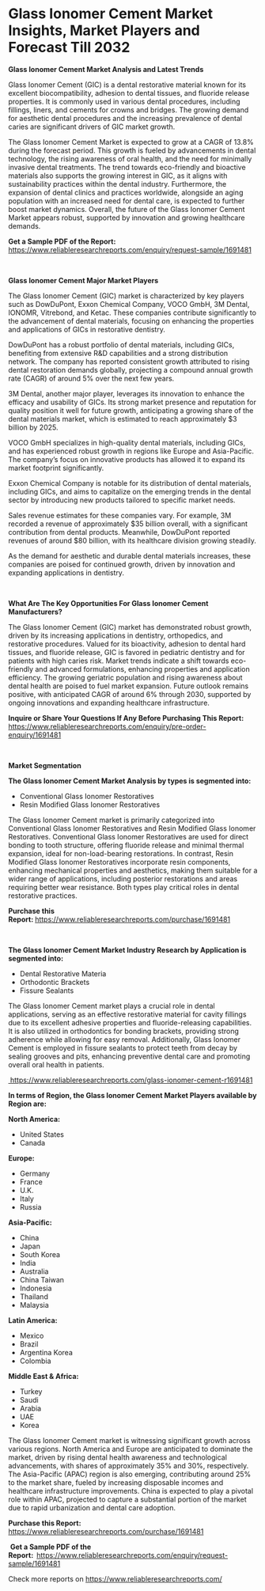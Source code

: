 <p><h1>Glass Ionomer Cement Market Insights, Market Players and Forecast Till 2032</h1></p><p><strong>Glass Ionomer Cement Market Analysis and Latest Trends</strong></p>
<p><p>Glass Ionomer Cement (GIC) is a dental restorative material known for its excellent biocompatibility, adhesion to dental tissues, and fluoride release properties. It is commonly used in various dental procedures, including fillings, liners, and cements for crowns and bridges. The growing demand for aesthetic dental procedures and the increasing prevalence of dental caries are significant drivers of GIC market growth.</p><p>The Glass Ionomer Cement Market is expected to grow at a CAGR of 13.8% during the forecast period. This growth is fueled by advancements in dental technology, the rising awareness of oral health, and the need for minimally invasive dental treatments. The trend towards eco-friendly and bioactive materials also supports the growing interest in GIC, as it aligns with sustainability practices within the dental industry. Furthermore, the expansion of dental clinics and practices worldwide, alongside an aging population with an increased need for dental care, is expected to further boost market dynamics. Overall, the future of the Glass Ionomer Cement Market appears robust, supported by innovation and growing healthcare demands.</p></p>
<p><strong>Get a Sample PDF of the Report:&nbsp;</strong> <a href="https://www.reliableresearchreports.com/enquiry/request-sample/1691481?utm_campaign=2771&utm_medium=2&utm_source=Github&utm_content=ia&utm_term=06032025&utm_id=glass-ionomer-cement">https://www.reliableresearchreports.com/enquiry/request-sample/1691481</a></p>
<p>&nbsp;</p>
<p><strong>Glass Ionomer Cement Major Market Players</strong></p>
<p><p>The Glass Ionomer Cement (GIC) market is characterized by key players such as DowDuPont, Exxon Chemical Company, VOCO GmbH, 3M Dental, IONOMR, Vitrebond, and Ketac. These companies contribute significantly to the advancement of dental materials, focusing on enhancing the properties and applications of GICs in restorative dentistry.</p><p>DowDuPont has a robust portfolio of dental materials, including GICs, benefiting from extensive R&D capabilities and a strong distribution network. The company has reported consistent growth attributed to rising dental restoration demands globally, projecting a compound annual growth rate (CAGR) of around 5% over the next few years.</p><p>3M Dental, another major player, leverages its innovation to enhance the efficacy and usability of GICs. Its strong market presence and reputation for quality position it well for future growth, anticipating a growing share of the dental materials market, which is estimated to reach approximately $3 billion by 2025.</p><p>VOCO GmbH specializes in high-quality dental materials, including GICs, and has experienced robust growth in regions like Europe and Asia-Pacific. The company’s focus on innovative products has allowed it to expand its market footprint significantly.</p><p>Exxon Chemical Company is notable for its distribution of dental materials, including GICs, and aims to capitalize on the emerging trends in the dental sector by introducing new products tailored to specific market needs.</p><p>Sales revenue estimates for these companies vary. For example, 3M recorded a revenue of approximately $35 billion overall, with a significant contribution from dental products. Meanwhile, DowDuPont reported revenues of around $80 billion, with its healthcare division growing steadily.</p><p>As the demand for aesthetic and durable dental materials increases, these companies are poised for continued growth, driven by innovation and expanding applications in dentistry.</p></p>
<p>&nbsp;</p>
<p><strong>What Are The Key Opportunities For Glass Ionomer Cement Manufacturers?</strong></p>
<p><p>The Glass Ionomer Cement (GIC) market has demonstrated robust growth, driven by its increasing applications in dentistry, orthopedics, and restorative procedures. Valued for its bioactivity, adhesion to dental hard tissues, and fluoride release, GIC is favored in pediatric dentistry and for patients with high caries risk. Market trends indicate a shift towards eco-friendly and advanced formulations, enhancing properties and application efficiency. The growing geriatric population and rising awareness about dental health are poised to fuel market expansion. Future outlook remains positive, with anticipated CAGR of around 6% through 2030, supported by ongoing innovations and expanding healthcare infrastructure.</p></p>
<p><strong>Inquire or Share Your Questions If Any Before Purchasing This Report:</strong> <a href="https://www.reliableresearchreports.com/enquiry/pre-order-enquiry/1691481?utm_campaign=2771&utm_medium=2&utm_source=Github&utm_content=ia&utm_term=06032025&utm_id=glass-ionomer-cement">https://www.reliableresearchreports.com/enquiry/pre-order-enquiry/1691481</a></p>
<p>&nbsp;</p>
<p><strong>Market Segmentation</strong></p>
<p><strong>The Glass Ionomer Cement Market Analysis by types is segmented into:</strong></p>
<p><ul><li>Conventional Glass Ionomer Restoratives</li><li>Resin Modified Glass Ionomer Restoratives</li></ul></p>
<p><p>The Glass Ionomer Cement market is primarily categorized into Conventional Glass Ionomer Restoratives and Resin Modified Glass Ionomer Restoratives. Conventional Glass Ionomer Restoratives are used for direct bonding to tooth structure, offering fluoride release and minimal thermal expansion, ideal for non-load-bearing restorations. In contrast, Resin Modified Glass Ionomer Restoratives incorporate resin components, enhancing mechanical properties and aesthetics, making them suitable for a wider range of applications, including posterior restorations and areas requiring better wear resistance. Both types play critical roles in dental restorative practices.</p></p>
<p><strong>Purchase this Report:&nbsp;</strong><a href="https://www.reliableresearchreports.com/purchase/1691481?utm_campaign=2771&utm_medium=2&utm_source=Github&utm_content=ia&utm_term=06032025&utm_id=glass-ionomer-cement">https://www.reliableresearchreports.com/purchase/1691481</a></p>
<p>&nbsp;</p>
<p><strong>The Glass Ionomer Cement Market Industry Research by Application is segmented into:</strong></p>
<p><ul><li>Dental Restorative Materia</li><li>Orthodontic Brackets</li><li>Fissure Sealants</li></ul></p>
<p><p>The Glass Ionomer Cement market plays a crucial role in dental applications, serving as an effective restorative material for cavity fillings due to its excellent adhesive properties and fluoride-releasing capabilities. It is also utilized in orthodontics for bonding brackets, providing strong adherence while allowing for easy removal. Additionally, Glass Ionomer Cement is employed in fissure sealants to protect teeth from decay by sealing grooves and pits, enhancing preventive dental care and promoting overall oral health in patients.</p></p>
<p><a href="https://www.reliableresearchreports.com/glass-ionomer-cement-r1691481?utm_campaign=2771&utm_medium=2&utm_source=Github&utm_content=ia&utm_term=06032025&utm_id=glass-ionomer-cement">&nbsp;https://www.reliableresearchreports.com/glass-ionomer-cement-r1691481</a></p>
<p><strong>In terms of Region, the Glass Ionomer Cement Market Players available by Region are:</strong></p>
<p>
    <p> <strong> North America: </strong>
        <ul>
            <li>United States</li>
            <li>Canada</li>
        </ul>
        </p> 
    <p> <strong> Europe: </strong>
        <ul>
            <li>Germany</li>
            <li>France</li>
            <li>U.K.</li>
            <li>Italy</li>
            <li>Russia</li>
        </ul>
        </p> 
    <p> <strong> Asia-Pacific: </strong>
        <ul>
            <li>China</li>
            <li>Japan</li>
            <li>South Korea</li>
            <li>India</li>
            <li>Australia</li>
            <li>China Taiwan</li>
            <li>Indonesia</li>
            <li>Thailand</li>
            <li>Malaysia</li>
        </ul>
        </p> 
    <p> <strong> Latin America: </strong>
        <ul>
            <li>Mexico</li>
            <li>Brazil</li>
            <li>Argentina Korea</li>
            <li>Colombia</li>
        </ul>
        </p> 
    <p> <strong> Middle East & Africa: </strong>
        <ul>
            <li>Turkey</li>
            <li>Saudi</li>
            <li>Arabia</li>
            <li>UAE</li>
            <li>Korea</li>
        </ul>
    </p>
    </p>
<p><p>The Glass Ionomer Cement market is witnessing significant growth across various regions. North America and Europe are anticipated to dominate the market, driven by rising dental health awareness and technological advancements, with shares of approximately 35% and 30%, respectively. The Asia-Pacific (APAC) region is also emerging, contributing around 25% to the market share, fueled by increasing disposable incomes and healthcare infrastructure improvements. China is expected to play a pivotal role within APAC, projected to capture a substantial portion of the market due to rapid urbanization and dental care adoption.</p></p>
<p><strong>Purchase this Report: </strong><a href="https://www.reliableresearchreports.com/purchase/1691481?utm_campaign=2771&utm_medium=2&utm_source=Github&utm_content=ia&utm_term=06032025&utm_id=glass-ionomer-cement">https://www.reliableresearchreports.com/purchase/1691481</a></p>
<p>&nbsp;<strong>Get a Sample PDF of the Report:&nbsp;&nbsp;</strong><a href="https://www.reliableresearchreports.com/enquiry/request-sample/1691481?utm_campaign=2771&utm_medium=2&utm_source=Github&utm_content=ia&utm_term=06032025&utm_id=glass-ionomer-cement">https://www.reliableresearchreports.com/enquiry/request-sample/1691481</a></p>
<p><strong></strong></p>
<p>Check more reports on <a href="https://www.reliableresearchreports.com/?utm_campaign=2771&utm_medium=2&utm_source=Github&utm_content=ia&utm_term=06032025&utm_id=glass-ionomer-cement">https://www.reliableresearchreports.com/</a></p>